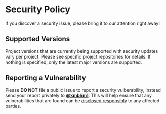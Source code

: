 # Security Policy

If you discover a security issue, please bring it to our attention right away!

## Supported Versions

Project versions that are currently being supported with security updates vary per project. Please see specific project repositories for details. If nothing is specified, only the latest major versions are supported.

## Reporting a Vulnerability

Please **DO NOT** file a public issue to report a security vulberability, instead send your report privately to **[@kmbhm1](mailto:kmbhm1@gmail.com)**. This will help ensure that any vulnerabilities that are found can be [disclosed responsibly](https://en.wikipedia.org/wiki/Responsible_disclosure) to any affected parties.
